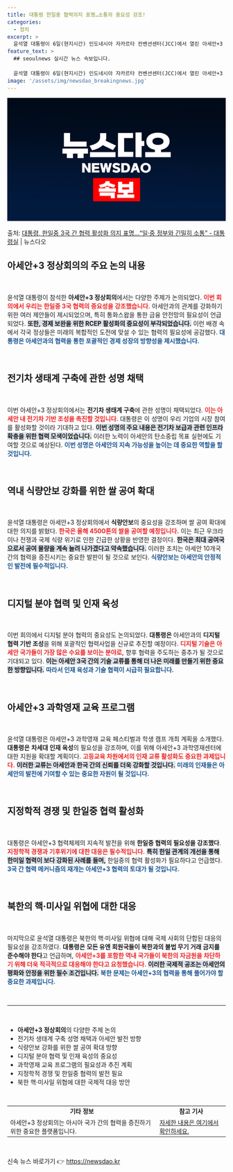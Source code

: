 ```yaml
---
title: 대통령 한일중 협력의지 표명…소통의 중요성 강조!
categories:
  - 정치
excerpt: >
  윤석열 대통령이 6일(현지시간) 인도네시아 자카르타 컨벤션센터(JCC)에서 열린 아세안+3 정상회의에서 조코…
feature_text: >
  ## seoulnews 실시간 뉴스 속보입니다.

  윤석열 대통령이 6일(현지시간) 인도네시아 자카르타 컨벤션센터(JCC)에서 열린 아세안+3 정상회의에서 조코…
image: '/assets/img/newsdao_breakingnews.jpg'
---
```


![뉴스다오 속보](/assets/img/newsdao_breakingnews.jpg)

<p>출처: <a href="https://newsdao.kr/1859" rel="dofollow">대통령, 한일중 3국 간 협력 활성화 의지 표명…“일·중 정부와 긴밀히 소통” - 대통령실</a> | 뉴스다오</p>

<h2>아세안+3 정상회의의 주요 논의 내용</h2>

<p data-ke-size="size16">&nbsp;</p>

윤석열 대통령이 참석한 <b>아세안+3 정상회의</b>에서는 다양한 주제가 논의되었다. <b><span style="color: #ee2323;">이번 회의에서 우리는 한일중 3국 협력의 중요성을 강조했습니다.</span></b> 아세안과의 관계를 강화하기 위한 여러 제안들이 제시되었으며, 특히 통화스왑을 통한 금융 안전망의 필요성이 언급되었다. <b><span style="background-color: #21538527;">또한, 경제 보완을 위한 RCEP 활성화의 중요성이 부각되었습니다.</span></b> 이런 배경 속에서 각국 정상들은 미래의 복합적인 도전에 맞설 수 있는 협력의 필요성에 공감했다. <b><span style="color: #1a5490;">대통령은 아세안과의 협력을 통한 포괄적인 경제 성장의 방향성을 제시했습니다.</span></b>

<p data-ke-size="size16">&nbsp;</p>

<h2>전기차 생태계 구축에 관한 성명 채택</h2>

<p data-ke-size="size16">&nbsp;</p>

이번 아세안+3 정상회의에서는 <b>전기차 생태계 구축</b>에 관한 성명이 채택되었다. <b><span style="color: #ee2323;">이는 아세안 내 전기차 기반 조성을 촉진할 것입니다.</span></b> 대통령은 이 성명이 우리 기업의 시장 참여를 활성화할 것이라 기대하고 있다. <b><span style="background-color: #21538527;">이번 성명의 주요 내용은 전기차 보급과 관련 인프라 확충을 위한 협력 모색이었습니다.</span></b> 이러한 노력이 아세안의 탄소중립 목표 실현에도 기여할 것으로 예상된다. <b><span style="color: #1a5490;">이번 성명은 아세안의 지속 가능성을 높이는 데 중요한 역할을 할 것입니다.</span></b>

<p data-ke-size="size16">&nbsp;</p>

<h2>역내 식량안보 강화를 위한 쌀 공여 확대</h2>

<p data-ke-size="size16">&nbsp;</p>

윤석열 대통령은 아세안+3 정상회의에서 <b>식량안보</b>의 중요성을 강조하며 쌀 공여 확대에 대한 의지를 밝혔다. <b><span style="color: #ee2323;">한국은 올해 4500톤의 쌀을 공여할 예정입니다.</span></b> 이는 최근 우크라이나 전쟁과 국제 식량 위기로 인한 긴급한 상황을 반영한 결정이다. <b><span style="background-color: #21538527;">한국은 최대 공여국으로서 공여 물량을 계속 늘려 나가겠다고 약속했습니다.</span></b> 이러한 조치는 아세안 10개국 간의 협력을 증진시키는 중요한 발판이 될 것으로 보인다. <b><span style="color: #1a5490;">식량안보는 아세안의 안정적인 발전에 필수적입니다.</span></b>

<p data-ke-size="size16">&nbsp;</p>

<h2>디지털 분야 협력 및 인재 육성</h2>

<p data-ke-size="size16">&nbsp;</p>

이번 회의에서 디지털 분야 협력의 중요성도 논의되었다. <b>대통령은</b> 아세안과의 <b>디지털 협력 기반 조성</b>을 위해 포괄적인 협력사업을 신규로 추진할 예정이다. <b><span style="color: #ee2323;">디지털 기술은 아세안 국가들이 가장 많은 수요를 보이는 분야로,</span></b> 향후 협력을 주도하는 중추가 될 것으로 기대되고 있다. <b><span style="background-color: #21538527;">이는 아세안 3국 간의 기술 교류를 통해 더 나은 미래를 만들기 위한 중요한 방향입니다.</span></b> <b><span style="color: #1a5490;">따라서 인재 육성과 기술 협력이 시급히 필요합니다.</span></b>

<p data-ke-size="size16">&nbsp;</p>

<h2>아세안+3 과학영재 교육 프로그램</h2>

<p data-ke-size="size16">&nbsp;</p>

윤석열 대통령은 아세안+3 과학영재 교육 페스티벌과 학생 캠프 개최 계획을 소개했다. <b>대통령은</b> <b>차세대 인재 육성</b>의 필요성을 강조하며, 이를 위해 아세안+3 과학영재센터에 대한 지원을 확대할 계획이다. <b><span style="color: #ee2323;">고등교육 차원에서의 인재 교류 활성화도 중요한 과제입니다.</span></b> <b><span style="background-color: #21538527;">이러한 교류는 아세안과 한국 간의 신뢰를 더욱 강화할 것입니다.</span></b> <b><span style="color: #1a5490;">미래의 인재들은 아세안의 발전에 기여할 수 있는 중요한 자원이 될 것입니다.</span></b>

<p data-ke-size="size16">&nbsp;</p>

<h2>지정학적 경쟁 및 한일중 협력 활성화</h2>

<p data-ke-size="size16">&nbsp;</p>

대통령은 아세안+3 협력체제의 지속적 발전을 위해 <b>한일중 협력의 필요성을 강조했다</b>. <b><span style="color: #ee2323;">지정학적 경쟁과 기후위기에 대한 대응은 필수적입니다.</span></b> <b><span style="background-color: #21538527;">특히 한일 관계의 개선을 통해 한미일 협력이 보다 강화된 사례를 들며,</span></b> 한일중의 협력 활성화가 필요하다고 언급했다. <b><span style="color: #1a5490;">3국 간 협력 메커니즘의 재개는 아세안+3 협력의 토대가 될 것입니다.</span></b>

<p data-ke-size="size16">&nbsp;</p>

<h2>북한의 핵·미사일 위협에 대한 대응</h2>

<p data-ke-size="size16">&nbsp;</p>

마지막으로 윤석열 대통령은 북한의 핵·미사일 위협에 대해 국제 사회의 단합된 대응의 필요성을 강조하였다. <b>대통령은</b> <b>모든 유엔 회원국들이 북한과의 불법 무기 거래 금지를 준수해야 한다</b>고 언급하며, <b><span style="color: #ee2323;">아세안+3를 포함한 역내 국가들이 북한의 자금원을 차단하기 위해 더욱 적극적으로 대응해야 한다고 요청했습니다.</span></b> <b><span style="background-color: #21538527;">이러한 국제적 공조는 아세안의 평화와 안정을 위한 필수 조건입니다.</span></b> <b><span style="color: #1a5490;">북한 문제는 아세안+3의 협력을 통해 풀어가야 할 중요한 과제입니다.</span></b>

<p data-ke-size="size16">&nbsp;</p>

<hr>

<p data-ke-size="size16">&nbsp;</p>

<ul>
  <li><b>아세안+3 정상회의</b>의 다양한 주제 논의</li>
  <li>전기차 생태계 구축 성명 채택과 아세안 발전 방향</li>
  <li>식량안보 강화를 위한 쌀 공여 확대 방향</li>
  <li>디지털 분야 협력 및 인재 육성의 중요성</li>
  <li>과학영재 교육 프로그램의 필요성과 추진 계획</li>
  <li>지정학적 경쟁 및 한일중 협력의 발전 필요</li>
  <li>북한 핵·미사일 위협에 대한 국제적 대응 방안</li>
</ul>

<p data-ke-size="size16">&nbsp;</p>

<table style="width: 100%; border-collapse: collapse;">
  <tr>
    <td style="text-align: center; height: 17px;"><b>기타 정보</b></td>
    <td style="text-align: center; height: 17px;"><b>참고 기사</b></td>
  </tr>
  <tr>
    <td style="text-align: left; height: 17px;">아세안+3 정상회의는 아시아 국가 간의 협력을 증진하기 위한 중요한 플랫폼입니다.</td>
    <td style="text-align: left; height: 17px;"><a href="https://newsdao.kr/1859">자세한 내용은 여기에서 확인하세요.</a></td>
  </tr>
</table>

<p data-ke-size="size16">&nbsp;</p> 

신속 뉴스 바로가기 👉 <a href="https://newsdao.kr" rel="dofollow">https://newsdao.kr</a>


